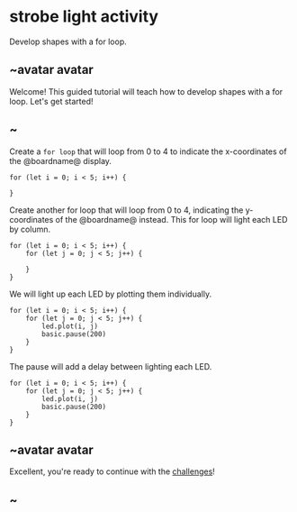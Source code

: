 # strobe light activity

Develop shapes with a for loop. 

## ~avatar avatar



Welcome! This guided tutorial will teach how to develop shapes with a for loop. Let's get started!

## ~

Create a `for loop` that will loop from 0 to 4 to indicate the x-coordinates of the @boardname@ display.

```blocks
for (let i = 0; i < 5; i++) {
    
}

```

Create another for loop that will loop from 0 to 4, indicating the y-coordinates of the @boardname@ instead. This for loop will light each LED by column.


```blocks
for (let i = 0; i < 5; i++) {
    for (let j = 0; j < 5; j++) {

    }
}
```


We will light up each LED by plotting them individually.

```blocks
for (let i = 0; i < 5; i++) {
    for (let j = 0; j < 5; j++) {
        led.plot(i, j)
        basic.pause(200)
    }
}
```


The pause will add a delay between lighting each LED.

```blocks
for (let i = 0; i < 5; i++) {
    for (let j = 0; j < 5; j++) {
        led.plot(i, j)
        basic.pause(200)
    }
}
```

## ~avatar avatar

Excellent, you're ready to continue with the [challenges](/lessons/strobe-light/challenges)!

## ~

